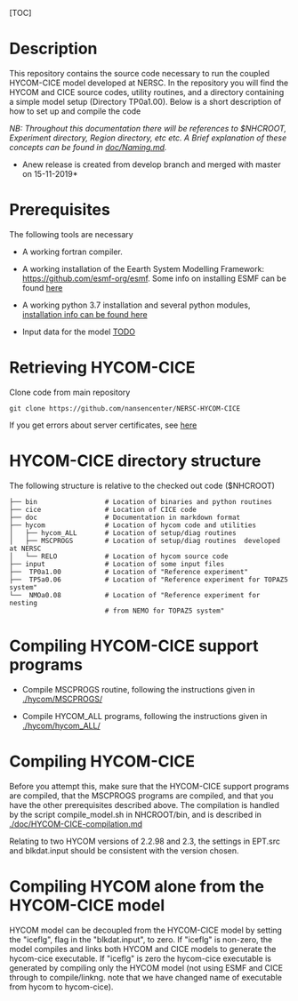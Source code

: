 [TOC]

# Description

This repository contains the source code necessary to run the coupled HYCOM-CICE model developed at NERSC. In the repository you will find the HYCOM and CICE source codes, utility routines, and a directory containing a simple model setup (Directory TP0a1.00). Below is a short description of how to set up and compile the code

*NB: Throughout this documentation there will be references to $NHCROOT, Experiment directory, Region directory, etc
etc. A Brief explanation of these concepts can be found in [doc/Naming.md](doc/Naming.md).*

* Anew release is created from develop branch and merged with master on 15-11-2019*
# Prerequisites

The following tools are necessary 

* A working fortran compiler.

* A working installation of the Eearth System Modelling Framework: https://github.com/esmf-org/esmf. Some info on installing ESMF can be found [here](doc/ESMF.md)

* A working python 3.7 installation and several python modules, [installation info can be found here](doc/python.md)

* Input data for the model [TODO](TODO)

# Retrieving HYCOM-CICE
Clone code from main repository 

`
git clone https://github.com/nansencenter/NERSC-HYCOM-CICE
`

If you get errors about server certificates, see [here](../..//overview#markdown-header-server-certificates)

# HYCOM-CICE directory structure
The following structure is relative to the checked out code ($NHCROOT)

    ├── bin                 # Location of binaries and python routines
    ├── cice                # Location of CICE code
    ├── doc                 # Documentation in markdown format
    ├── hycom               # Location of hycom code and utilities
    │   ├── hycom_ALL       # Location of setup/diag routines 
    │   ├── MSCPROGS        # Location of setup/diag routines  developed at NERSC
    │   └── RELO            # Location of hycom source code
    ├── input               # Location of some input files 
    ├──  TP0a1.00           # Location of "Reference experiment"
    ├──  TP5a0.06           # Location of "Reference experiment for TOPAZ5 system"
    └──  NMOa0.08           # Location of "Reference experiment for nesting 
                            # from NEMO for TOPAZ5 system"


# Compiling HYCOM-CICE support programs

* Compile MSCPROGS routine, following the instructions given in [./hycom/MSCPROGS/](./hycom/MSCPROGS/)

* Compile HYCOM_ALL programs, following the instructions given in [./hycom/hycom_ALL/](./hycom/hycom_ALL/)

# Compiling HYCOM-CICE

Before you attempt this, make sure that the HYCOM-CICE support programs are 
compiled, that the MSCPROGS programs are compiled, and that you have the other prerequisites described above. 
The compilation is handled by the script compile_model.sh in NHCROOT/bin, and is described in [./doc/HYCOM-CICE-compilation.md](./doc/HYCOM-CICE-compilation.md)

Relating to two HYCOM versions of 2.2.98 and 2.3, the settings in EPT.src and blkdat.input should be consistent with the version chosen.


# Compiling HYCOM alone from the HYCOM-CICE model

HYCOM model can be decoupled from the HYCOM-CICE model by setting the "iceflg", flag in the "blkdat.input", to zero. If "iceflg" is non-zero, the model compiles and links both HYCOM and CICE models to generate the hycom-cice executable. If "iceflg" is zero the hycom-cice executable is generated by compiling only the HYCOM model (not using ESMF and CICE through to compile/linkng. note that we have changed name of executable from hycom to hycom-cice).

